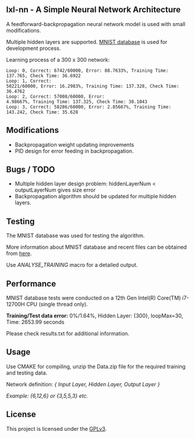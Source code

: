 ## lxl-nn - A Simple Neural Network Architecture

A feedforward-backpropagation neural network model is used with small modifications.

Multiple hidden layers are supported. [MNIST database](http://yann.lecun.com/exdb/mnist/) is used for development process.

Learning process of a 300 x 300 network:

<Code>Loop: 0, Correct: 6742/60000, Error: 88.7633%, Training Time: 137.765, Check Time: 36.6922</Code>
<br>
<Code>Loop: 1, Correct: 50221/60000, Error: 16.2983%, Training Time: 137.328,  Check Time: 36.4762</Code>
<br>
<Code>Loop: 2, Correct: 57008/60000, Error: 4.98667%, Training Time: 137.325,  Check Time: 38.1043</Code>
<br>
<Code>Loop: 3, Correct: 58286/60000, Error: 2.85667%, Training Time: 143.242,  Check Time: 35.628</Code>

## Modifications
* Backpropagation weight updating improvements
* PID design for error feeding in backpropagation.

## Bugs / TODO
* Multiple hidden layer design problem: hiddenLayerNum < outputLayerNum gives size error
* Backpropagation algorithm should be updated for multiple hidden layers.

## Testing
The MNIST database was used for testing the algorithm. 

More information about MNIST database and recent files can be obtained from [here](http://yann.lecun.com/exdb/mnist/).

Use _ANALYSE_TRAINING_ macro for a detailed output.

## Performance
MNIST database tests were conducted on a 12th Gen Intel(R) Core(TM) i7-12700H CPU (single thread only).

**Training/Test data error:** 0%/1.64%, Hidden Layer: {300}, loopMax=30, Time: 2653.99 seconds

Please check results.txt for additional information.

## Usage
Use CMAKE for compiling, unzip the Data.zip file for the required training and testing data.

Network definition: _{ Input Layer, Hidden Layer, Output Layer }_

_Example: {6,12,6} or {3,5,5,3} etc._

## License
This project is licensed under the [GPLv3](LICENSE).
